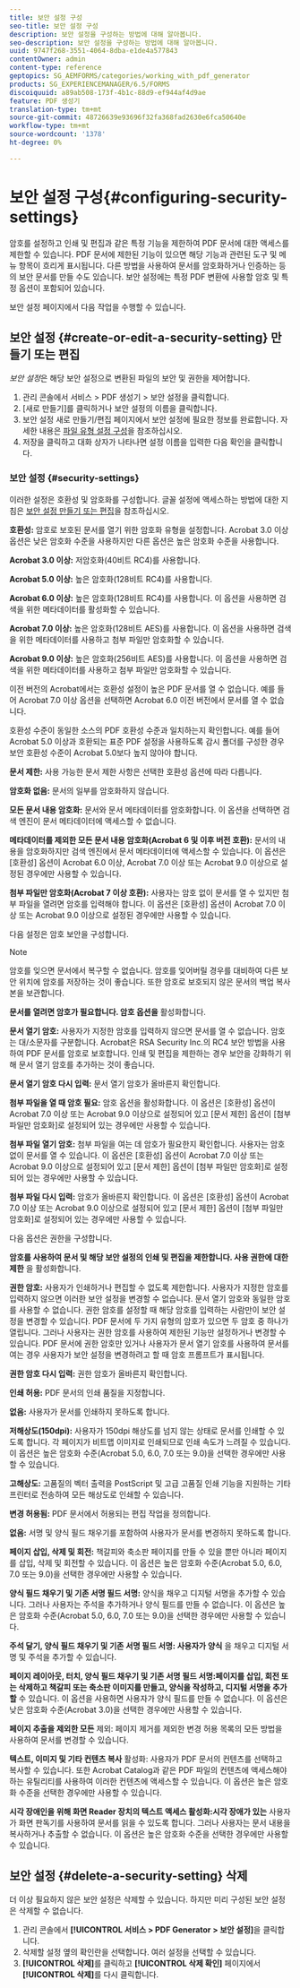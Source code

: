 ```yaml
---
title: 보안 설정 구성
seo-title: 보안 설정 구성
description: 보안 설정을 구성하는 방법에 대해 알아봅니다.
seo-description: 보안 설정을 구성하는 방법에 대해 알아봅니다.
uuid: 9747f268-3551-4064-8dba-e1de4a577843
contentOwner: admin
content-type: reference
geptopics: SG_AEMFORMS/categories/working_with_pdf_generator
products: SG_EXPERIENCEMANAGER/6.5/FORMS
discoiquuid: a89ab508-173f-4b1c-88d9-ef944af4d9ae
feature: PDF 생성기
translation-type: tm+mt
source-git-commit: 48726639e93696f32fa368fad2630e6fca50640e
workflow-type: tm+mt
source-wordcount: '1378'
ht-degree: 0%

---
```



# 보안 설정 구성{#configuring-security-settings}

암호를 설정하고 인쇄 및 편집과 같은 특정 기능을 제한하여 PDF 문서에 대한 액세스를 제한할 수 있습니다. PDF 문서에 제한된 기능이 있으면 해당 기능과 관련된 도구 및 메뉴 항목이 흐리게 표시됩니다. 다른 방법을 사용하여 문서를 암호화하거나 인증하는 등의 보안 문서를 만들 수도 있습니다. 보안 설정에는 특정 PDF 변환에 사용할 암호 및 특정 옵션이 포함되어 있습니다.

보안 설정 페이지에서 다음 작업을 수행할 수 있습니다.

## 보안 설정 {#create-or-edit-a-security-setting} 만들기 또는 편집

*보안 설정*&#x200B;은 해당 보안 설정으로 변환된 파일의 보안 및 권한을 제어합니다.

1. 관리 콘솔에서 서비스 > PDF 생성기 > 보안 설정을 클릭합니다.
1. [새로 만들기]를 클릭하거나 보안 설정의 이름을 클릭합니다.
1. 보안 설정 새로 만들기/편집 페이지에서 보안 설정에 필요한 정보를 완료합니다. 자세한 내용은 [파일 유형 설정 구성](/help/forms/using/admin-help/configuring-file-type-settings.md#configuring-file-type-settings)을 참조하십시오.
1. 저장을 클릭하고 대화 상자가 나타나면 설정 이름을 입력한 다음 확인을 클릭합니다.

### 보안 설정 {#security-settings}

이러한 설정은 호환성 및 암호화를 구성합니다. 글꼴 설정에 액세스하는 방법에 대한 지침은 [보안 설정 만들기 또는 편집](configuring-security-settings.md#create-or-edit-a-security-setting)을 참조하십시오.

**호환성:** 암호로 보호된 문서를 열기 위한 암호화 유형을 설정합니다. Acrobat 3.0 이상 옵션은 낮은 암호화 수준을 사용하지만 다른 옵션은 높은 암호화 수준을 사용합니다.

**Acrobat 3.0 이상:** 저암호화(40비트 RC4)를 사용합니다.

**Acrobat 5.0 이상:** 높은 암호화(128비트 RC4)를 사용합니다.

**Acrobat 6.0 이상:** 높은 암호화(128비트 RC4)를 사용합니다. 이 옵션을 사용하면 검색을 위한 메타데이터를 활성화할 수 있습니다.

**Acrobat 7.0 이상:** 높은 암호화(128비트 AES)를 사용합니다. 이 옵션을 사용하면 검색을 위한 메타데이터를 사용하고 첨부 파일만 암호화할 수 있습니다.

**Acrobat 9.0 이상:** 높은 암호화(256비트 AES)를 사용합니다. 이 옵션을 사용하면 검색을 위한 메타데이터를 사용하고 첨부 파일만 암호화할 수 있습니다.

이전 버전의 Acrobat에서는 호환성 설정이 높은 PDF 문서를 열 수 없습니다. 예를 들어 Acrobat 7.0 이상 옵션을 선택하면 Acrobat 6.0 이전 버전에서 문서를 열 수 없습니다.

호환성 수준이 동일한 소스의 PDF 호환성 수준과 일치하는지 확인합니다. 예를 들어 Acrobat 5.0 이상과 호환되는 표준 PDF 설정을 사용하도록 감시 폴더를 구성한 경우 보안 호환성 수준이 Acrobat 5.0보다 높지 않아야 합니다.

**문서 제한:** 사용 가능한 문서 제한 사항은 선택한 호환성 옵션에 따라 다릅니다.

**암호화 없음:** 문서의 일부를 암호화하지 않습니다.

**모든 문서 내용 암호화:** 문서와 문서 메타데이터를 암호화합니다. 이 옵션을 선택하면 검색 엔진이 문서 메타데이터에 액세스할 수 없습니다.

**메타데이터를 제외한 모든 문서 내용 암호화(Acrobat 6 및 이후 버전 호환):** 문서의 내용을 암호화하지만 검색 엔진에서 문서 메타데이터에 액세스할 수 있습니다. 이 옵션은 [호환성] 옵션이 Acrobat 6.0 이상, Acrobat 7.0 이상 또는 Acrobat 9.0 이상으로 설정된 경우에만 사용할 수 있습니다.

**첨부 파일만 암호화(Acrobat 7 이상 호환):** 사용자는 암호 없이 문서를 열 수 있지만 첨부 파일을 열려면 암호를 입력해야 합니다. 이 옵션은 [호환성] 옵션이 Acrobat 7.0 이상 또는 Acrobat 9.0 이상으로 설정된 경우에만 사용할 수 있습니다.

다음 설정은 암호 보안을 구성합니다.

>[!NOTE]
>
>암호를 잊으면 문서에서 복구할 수 없습니다. 암호를 잊어버릴 경우를 대비하여 다른 보안 위치에 암호를 저장하는 것이 좋습니다. 또한 암호로 보호되지 않은 문서의 백업 복사본을 보관합니다.

**문서를 열려면 암호가 필요합니다. 암호 옵션을** 활성화합니다.

**문서 열기 암호:** 사용자가 지정한 암호를 입력하지 않으면 문서를 열 수 없습니다. 암호는 대/소문자를 구분합니다. Acrobat은 RSA Security Inc.의 RC4 보안 방법을 사용하여 PDF 문서를 암호로 보호합니다. 인쇄 및 편집을 제한하는 경우 보안을 강화하기 위해 문서 열기 암호를 추가하는 것이 좋습니다.

**문서 열기 암호 다시 입력:** 문서 열기 암호가 올바른지 확인합니다.

**첨부 파일을 열 때 암호 필요:** 암호 옵션을 활성화합니다. 이 옵션은 [호환성] 옵션이 Acrobat 7.0 이상 또는 Acrobat 9.0 이상으로 설정되어 있고 [문서 제한] 옵션이 [첨부 파일만 암호화]로 설정되어 있는 경우에만 사용할 수 있습니다.

**첨부 파일 열기 암호:** 첨부 파일을 여는 데 암호가 필요한지 확인합니다. 사용자는 암호 없이 문서를 열 수 있습니다. 이 옵션은 [호환성] 옵션이 Acrobat 7.0 이상 또는 Acrobat 9.0 이상으로 설정되어 있고 [문서 제한] 옵션이 [첨부 파일만 암호화]로 설정되어 있는 경우에만 사용할 수 있습니다.

**첨부 파일 다시 입력:** 암호가 올바른지 확인합니다. 이 옵션은 [호환성] 옵션이 Acrobat 7.0 이상 또는 Acrobat 9.0 이상으로 설정되어 있고 [문서 제한] 옵션이 [첨부 파일만 암호화]로 설정되어 있는 경우에만 사용할 수 있습니다.

다음 옵션은 권한을 구성합니다.

**암호를 사용하여 문서 및 해당 보안 설정의 인쇄 및 편집을 제한합니다. 사용 권한에 대한 제한** 을 활성화합니다.

**권한 암호:** 사용자가 인쇄하거나 편집할 수 없도록 제한합니다. 사용자가 지정한 암호를 입력하지 않으면 이러한 보안 설정을 변경할 수 없습니다. 문서 열기 암호와 동일한 암호를 사용할 수 없습니다. 권한 암호를 설정할 때 해당 암호를 입력하는 사람만이 보안 설정을 변경할 수 있습니다. PDF 문서에 두 가지 유형의 암호가 있으면 두 암호 중 하나가 열립니다. 그러나 사용자는 권한 암호를 사용하여 제한된 기능만 설정하거나 변경할 수 있습니다. PDF 문서에 권한 암호만 있거나 사용자가 문서 열기 암호를 사용하여 문서를 여는 경우 사용자가 보안 설정을 변경하려고 할 때 암호 프롬프트가 표시됩니다.

**권한 암호 다시 입력:** 권한 암호가 올바른지 확인합니다.

**인쇄 허용:** PDF 문서의 인쇄 품질을 지정합니다.

**없음:** 사용자가 문서를 인쇄하지 못하도록 합니다.

**저해상도(150dpi):** 사용자가 150dpi 해상도를 넘지 않는 상태로 문서를 인쇄할 수 있도록 합니다. 각 페이지가 비트맵 이미지로 인쇄되므로 인쇄 속도가 느려질 수 있습니다. 이 옵션은 높은 암호화 수준(Acrobat 5.0, 6.0, 7.0 또는 9.0)을 선택한 경우에만 사용할 수 있습니다.

**고해상도:** 고품질의 벡터 출력을 PostScript 및 고급 고품질 인쇄 기능을 지원하는 기타 프린터로 전송하여 모든 해상도로 인쇄할 수 있습니다.

**변경 허용됨:** PDF 문서에서 허용되는 편집 작업을 정의합니다.

**없음:** 서명 및 양식 필드 채우기를 포함하여 사용자가 문서를 변경하지 못하도록 합니다.

**페이지 삽입, 삭제 및 회전:** 책갈피와 축소판 페이지를 만들 수 있을 뿐만 아니라 페이지를 삽입, 삭제 및 회전할 수 있습니다. 이 옵션은 높은 암호화 수준(Acrobat 5.0, 6.0, 7.0 또는 9.0)을 선택한 경우에만 사용할 수 있습니다.

**양식 필드 채우기 및 기존 서명 필드 서명:** 양식을 채우고 디지털 서명을 추가할 수 있습니다. 그러나 사용자는 주석을 추가하거나 양식 필드를 만들 수 없습니다. 이 옵션은 높은 암호화 수준(Acrobat 5.0, 6.0, 7.0 또는 9.0)을 선택한 경우에만 사용할 수 있습니다.

**주석 달기, 양식 필드 채우기 및 기존 서명 필드 서명: 사용자가 양식** 을 채우고 디지털 서명 및 주석을 추가할 수 있습니다.

**페이지 레이아웃, 터치, 양식 필드 채우기 및 기존 서명 필드 서명:페이지를 삽입, 회전 또는 삭제하고 책갈피 또는 축소판 이미지를 만들고, 양식을 작성하고, 디지털 서명을 추가할** 수 있습니다. 이 옵션을 사용하면 사용자가 양식 필드를 만들 수 없습니다. 이 옵션은 낮은 암호화 수준(Acrobat 3.0)을 선택한 경우에만 사용할 수 있습니다.

**페이지 추출을 제외한 모든** 제외: 페이지 제거를 제외한 변경 허용 목록의 모든 방법을 사용하여 문서를 변경할 수 있습니다.

**텍스트, 이미지 및 기타 컨텐츠 복사** 활성화: 사용자가 PDF 문서의 컨텐츠를 선택하고 복사할 수 있습니다. 또한 Acrobat Catalog과 같은 PDF 파일의 컨텐츠에 액세스해야 하는 유틸리티를 사용하여 이러한 컨텐츠에 액세스할 수 있습니다. 이 옵션은 높은 암호화 수준을 선택한 경우에만 사용할 수 있습니다.

**시각 장애인을 위해 화면 Reader 장치의 텍스트 액세스 활성화:시각 장애가 있는** 사용자가 화면 판독기를 사용하여 문서를 읽을 수 있도록 합니다. 그러나 사용자는 문서 내용을 복사하거나 추출할 수 없습니다. 이 옵션은 높은 암호화 수준을 선택한 경우에만 사용할 수 있습니다.

## 보안 설정 {#delete-a-security-setting} 삭제

더 이상 필요하지 않은 보안 설정은 삭제할 수 있습니다. 하지만 미리 구성된 보안 설정은 삭제할 수 없습니다.

1. 관리 콘솔에서 **[!UICONTROL 서비스 > PDF Generator > 보안 설정]**&#x200B;을 클릭합니다.
1. 삭제할 설정 옆의 확인란을 선택합니다. 여러 설정을 선택할 수 있습니다.
1. **[!UICONTROL 삭제]**&#x200B;를 클릭하고 **[!UICONTROL 삭제 확인]** 페이지에서 **[!UICONTROL 삭제]**&#x200B;를 다시 클릭합니다.

